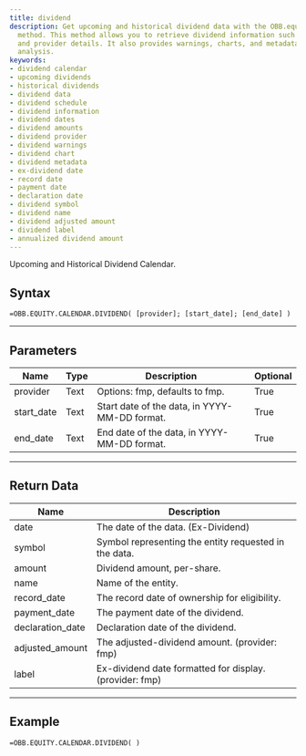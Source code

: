 ```yaml
---
title: dividend
description: Get upcoming and historical dividend data with the OBB.equity.calendar.dividend
  method. This method allows you to retrieve dividend information such as dates, amounts,
  and provider details. It also provides warnings, charts, and metadata for further
  analysis.
keywords: 
- dividend calendar
- upcoming dividends
- historical dividends
- dividend data
- dividend schedule
- dividend information
- dividend dates
- dividend amounts
- dividend provider
- dividend warnings
- dividend chart
- dividend metadata
- ex-dividend date
- record date
- payment date
- declaration date
- dividend symbol
- dividend name
- dividend adjusted amount
- dividend label
- annualized dividend amount
---
```


<!-- markdownlint-disable MD041 -->

Upcoming and Historical Dividend Calendar.

## Syntax

```excel wordwrap
=OBB.EQUITY.CALENDAR.DIVIDEND( [provider]; [start_date]; [end_date] )
```

---

## Parameters

| Name | Type | Description | Optional |
| ---- | ---- | ----------- | -------- |
| provider | Text | Options: fmp, defaults to fmp. | True |
| start_date | Text | Start date of the data, in YYYY-MM-DD format. | True |
| end_date | Text | End date of the data, in YYYY-MM-DD format. | True |

---

## Return Data

| Name | Description |
| ---- | ----------- |
| date | The date of the data. (Ex-Dividend)  |
| symbol | Symbol representing the entity requested in the data.  |
| amount | Dividend amount, per-share.  |
| name | Name of the entity.  |
| record_date | The record date of ownership for eligibility.  |
| payment_date | The payment date of the dividend.  |
| declaration_date | Declaration date of the dividend.  |
| adjusted_amount | The adjusted-dividend amount. (provider: fmp) |
| label | Ex-dividend date formatted for display. (provider: fmp) |
---

## Example

```excel wordwrap
=OBB.EQUITY.CALENDAR.DIVIDEND( )
```

